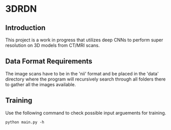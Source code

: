 # 3DRDN
## Introduction
This project is a work in progress that utilizes deep CNNs to perform super resolution on 3D models from CT/MRI scans.

## Data Format Requirements
The image scans have to be in the 'nii' format and be placed in the 'data' directory where the program will recursively search through all folders there to gather all the images available.

## Training
Use the following command to check possible input arguements for training.
```
python main.py -h 
```